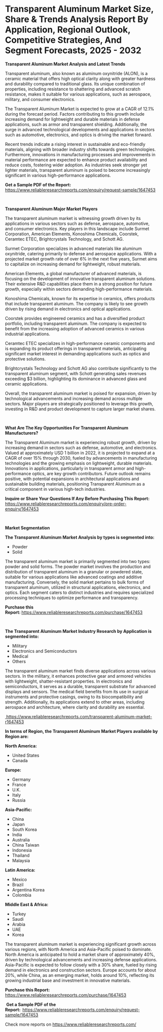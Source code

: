 <p><h1>Transparent Aluminum Market Size, Share & Trends Analysis Report By Application, Regional Outlook, Competitive Strategies, And Segment Forecasts, 2025 - 2032</h1></p><p><strong>Transparent Aluminum Market Analysis and Latest Trends</strong></p>
<p><p>Transparent aluminum, also known as aluminum oxynitride (ALON), is a ceramic material that offers high optical clarity along with greater hardness and durability compared to traditional glass. Its unique combination of properties, including resistance to shattering and advanced scratch resistance, makes it suitable for various applications, such as aerospace, military, and consumer electronics.</p><p>The Transparent Aluminum Market is expected to grow at a CAGR of 12.1% during the forecast period. Factors contributing to this growth include increasing demand for lightweight and durable materials in defense applications, such as armor and transparent shielding. Additionally, the surge in advanced technological developments and applications in sectors such as automotive, electronics, and optics is driving the market forward.</p><p>Recent trends indicate a rising interest in sustainable and eco-friendly materials, aligning with broader industry shifts towards green technologies. Furthermore, innovations in manufacturing processes and improvements in material performance are expected to enhance product availability and reduce costs, fostering wider adoption. As industries seek stronger yet lighter materials, transparent aluminum is poised to become increasingly significant in various high-performance applications.</p></p>
<p><strong>Get a Sample PDF of the Report:&nbsp;</strong> <a href="https://www.reliableresearchreports.com/enquiry/request-sample/1647453?utm_campaign=3060&utm_medium=2&utm_source=Github&utm_content=ia&utm_term=02042025&utm_id=transparent-aluminum">https://www.reliableresearchreports.com/enquiry/request-sample/1647453</a></p>
<p>&nbsp;</p>
<p><strong>Transparent Aluminum Major Market Players</strong></p>
<p><p>The transparent aluminum market is witnessing growth driven by its applications in various sectors such as defense, aerospace, automotive, and consumer electronics. Key players in this landscape include Surmet Corporation, American Elements, Konoshima Chemicals, Coorstek, Ceramtec ETEC, Brightcrystals Technology, and Schott AG.</p><p>Surmet Corporation specializes in advanced materials like aluminum oxynitride, catering primarily to defense and aerospace applications. With a projected market growth rate of over 6% in the next five years, Surmet aims to capitalize on increasing demand for lightweight, robust materials.</p><p>American Elements, a global manufacturer of advanced materials, is focusing on the development of innovative transparent aluminum solutions. Their extensive R&D capabilities place them in a strong position for future growth, especially within sectors demanding high-performance materials.</p><p>Konoshima Chemicals, known for its expertise in ceramics, offers products that include transparent aluminum. The company is likely to see growth driven by rising demand in electronics and optical applications. </p><p>Coorstek provides engineered ceramics and has a diversified product portfolio, including transparent aluminum. The company is expected to benefit from the increasing adoption of advanced ceramics in various industrial applications.</p><p>Ceramtec ETEC specializes in high-performance ceramic components and is expanding its product offerings in transparent materials, anticipating significant market interest in demanding applications such as optics and protective solutions.</p><p>Brightcrystals Technology and Schott AG also contribute significantly to the transparent aluminum segment, with Schott generating sales revenues exceeding $3 billion, highlighting its dominance in advanced glass and ceramic applications.</p><p>Overall, the transparent aluminum market is poised for expansion, driven by technological advancements and increasing demand across multiple sectors. Major players are strategically positioned to leverage this growth, investing in R&D and product development to capture larger market shares.</p></p>
<p>&nbsp;</p>
<p><strong>What Are The Key Opportunities For Transparent Aluminum Manufacturers?</strong></p>
<p><p>The Transparent Aluminum market is experiencing robust growth, driven by increasing demand in sectors such as defense, automotive, and electronics. Valued at approximately USD 1 billion in 2022, it is projected to expand at a CAGR of over 15% through 2030, fueled by advancements in manufacturing technologies and the growing emphasis on lightweight, durable materials. Innovations in applications, particularly in transparent armor and high-performance optics, are key growth contributors. Future outlook remains positive, with potential expansions in architectural applications and sustainable building materials, positioning Transparent Aluminum as a critical component in various high-tech industries.</p></p>
<p><strong>Inquire or Share Your Questions If Any Before Purchasing This Report:</strong> <a href="https://www.reliableresearchreports.com/enquiry/pre-order-enquiry/1647453?utm_campaign=3060&utm_medium=2&utm_source=Github&utm_content=ia&utm_term=02042025&utm_id=transparent-aluminum">https://www.reliableresearchreports.com/enquiry/pre-order-enquiry/1647453</a></p>
<p>&nbsp;</p>
<p><strong>Market Segmentation</strong></p>
<p><strong>The Transparent Aluminum Market Analysis by types is segmented into:</strong></p>
<p><ul><li>Powder</li><li>Solid</li></ul></p>
<p><p>The transparent aluminum market is primarily segmented into two types: powder and solid forms. The powder market involves the production and distribution of transparent aluminum in a granular or powdered state, suitable for various applications like advanced coatings and additive manufacturing. Conversely, the solid market pertains to bulk forms of transparent aluminum, utilized in structural applications, electronics, and optics. Each segment caters to distinct industries and requires specialized processing techniques to optimize performance and transparency.</p></p>
<p><strong>Purchase this Report:&nbsp;</strong><a href="https://www.reliableresearchreports.com/purchase/1647453?utm_campaign=3060&utm_medium=2&utm_source=Github&utm_content=ia&utm_term=02042025&utm_id=transparent-aluminum">https://www.reliableresearchreports.com/purchase/1647453</a></p>
<p>&nbsp;</p>
<p><strong>The Transparent Aluminum Market Industry Research by Application is segmented into:</strong></p>
<p><ul><li>Military</li><li>Electronics and Semiconductors</li><li>Medical</li><li>Others</li></ul></p>
<p><p>The transparent aluminum market finds diverse applications across various sectors. In the military, it enhances protective gear and armored vehicles with lightweight, shatter-resistant properties. In electronics and semiconductors, it serves as a durable, transparent substrate for advanced displays and sensors. The medical field benefits from its use in surgical instruments and protective casings, owing to its biocompatibility and strength. Additionally, its applications extend to other areas, including aerospace and architecture, where clarity and durability are essential.</p></p>
<p><a href="https://www.reliableresearchreports.com/transparent-aluminum-market-r1647453?utm_campaign=3060&utm_medium=2&utm_source=Github&utm_content=ia&utm_term=02042025&utm_id=transparent-aluminum">&nbsp;https://www.reliableresearchreports.com/transparent-aluminum-market-r1647453</a></p>
<p><strong>In terms of Region, the Transparent Aluminum Market Players available by Region are:</strong></p>
<p>
    <p> <strong> North America: </strong>
        <ul>
            <li>United States</li>
            <li>Canada</li>
        </ul>
        </p> 
    <p> <strong> Europe: </strong>
        <ul>
            <li>Germany</li>
            <li>France</li>
            <li>U.K.</li>
            <li>Italy</li>
            <li>Russia</li>
        </ul>
        </p> 
    <p> <strong> Asia-Pacific: </strong>
        <ul>
            <li>China</li>
            <li>Japan</li>
            <li>South Korea</li>
            <li>India</li>
            <li>Australia</li>
            <li>China Taiwan</li>
            <li>Indonesia</li>
            <li>Thailand</li>
            <li>Malaysia</li>
        </ul>
        </p> 
    <p> <strong> Latin America: </strong>
        <ul>
            <li>Mexico</li>
            <li>Brazil</li>
            <li>Argentina Korea</li>
            <li>Colombia</li>
        </ul>
        </p> 
    <p> <strong> Middle East & Africa: </strong>
        <ul>
            <li>Turkey</li>
            <li>Saudi</li>
            <li>Arabia</li>
            <li>UAE</li>
            <li>Korea</li>
        </ul>
    </p>
    </p>
<p><p>The transparent aluminum market is experiencing significant growth across various regions, with North America and Asia-Pacific poised to dominate. North America is anticipated to hold a market share of approximately 40%, driven by technological advancements and increasing defense applications. Asia-Pacific is expected to follow closely with a 30% share, fueled by rising demand in electronics and construction sectors. Europe accounts for about 20%, while China, as an emerging market, holds around 10%, reflecting its growing industrial base and investment in innovative materials.</p></p>
<p><strong>Purchase this Report: </strong><a href="https://www.reliableresearchreports.com/purchase/1647453?utm_campaign=3060&utm_medium=2&utm_source=Github&utm_content=ia&utm_term=02042025&utm_id=transparent-aluminum">https://www.reliableresearchreports.com/purchase/1647453</a></p>
<p>&nbsp;<strong>Get a Sample PDF of the Report:&nbsp;&nbsp;</strong><a href="https://www.reliableresearchreports.com/enquiry/request-sample/1647453?utm_campaign=3060&utm_medium=2&utm_source=Github&utm_content=ia&utm_term=02042025&utm_id=transparent-aluminum">https://www.reliableresearchreports.com/enquiry/request-sample/1647453</a></p>
<p><strong></strong></p>
<p>Check more reports on <a href="https://www.reliableresearchreports.com/?utm_campaign=3060&utm_medium=2&utm_source=Github&utm_content=ia&utm_term=02042025&utm_id=transparent-aluminum">https://www.reliableresearchreports.com/</a></p>